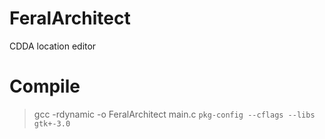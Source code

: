 # FeralArchitect
CDDA location editor

# Compile
> gcc -rdynamic -o FeralArchitect main.c `pkg-config --cflags --libs gtk+-3.0`
